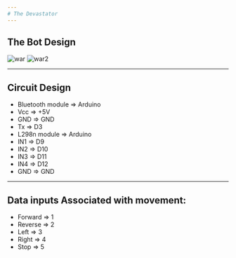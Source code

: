 ```yaml
---
# The Devastator
---
```

## The Bot Design
![war](https://raw.githubusercontent.com/Jegadit/WarMachine-RoboWar/master/img/war1.jpg)
![war2](https://raw.githubusercontent.com/Jegadit/WarMachine-RoboWar/master/img/war2.jpg)

---

## Circuit Design
- Bluetooth module        =>      Arduino
- Vcc                     =>      +5V
- GND                     =>      GND
- Tx                      =>      D3
- L298n module            =>      Arduino
- IN1                     =>      D9
- IN2                     =>      D10
- IN3                     =>      D11
- IN4                     =>      D12
- GND                     =>      GND

---

## Data inputs Associated with movement:
- Forward       =>      1
- Reverse       =>      2
- Left          =>      3
- Right         =>      4
- Stop          =>      5

